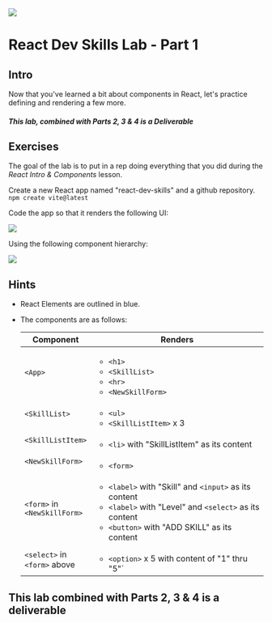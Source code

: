 <img src="https://i.imgur.com/pg98OTd.png">

# React Dev Skills Lab - Part 1

## Intro

Now that you've learned a bit about components in React, let's practice defining and rendering a few more.

##### This lab, combined with Parts 2, 3 & 4 is a Deliverable

## Exercises

The goal of the lab is to put in a rep doing everything that you did during the _React Intro & Components_ lesson.



Create a new React app named "react-dev-skills" and a github repository.
```npm create vite@latest```

Code the app so that it renders the following UI:

<img src="https://i.imgur.com/a1YSt4R.png">

Using the following component hierarchy:

<img src="https://i.imgur.com/Z7yRF8b.png">

## Hints

- React Elements are outlined in blue.

- The components are as follows:

  | Component | Renders |
  |---|---|
  | `<App>` | <ul><li>`<h1>`</li><li>`<SkillList>`</li><li>`<hr>`</li><li>`<NewSkillForm>`</li></ul> |
  | `<SkillList>` | <ul><li>`<ul>`</li><li>`<SkillListItem>` x 3</li></ul> |
  | `<SkillListItem>` | <ul><li>`<li>` with "SkillListItem" as its content</li></ul> |
  | `<NewSkillForm>` | <ul><li>`<form>`</li></ul> |
  | `<form>` in<br>`<NewSkillForm>`  | <ul><li>`<label>` with "Skill" and `<input>` as its content</li><li>`<label>` with "Level" and `<select>` as its content</li><li>`<button>` with "ADD SKILL" as its content</li></ul> |
  | `<select>` in<br>`<form>` above | <ul><li>`<option>` x 5 with content of "1" thru "5"`</li></ul> |

## This lab combined with Parts 2, 3 & 4 is a deliverable
